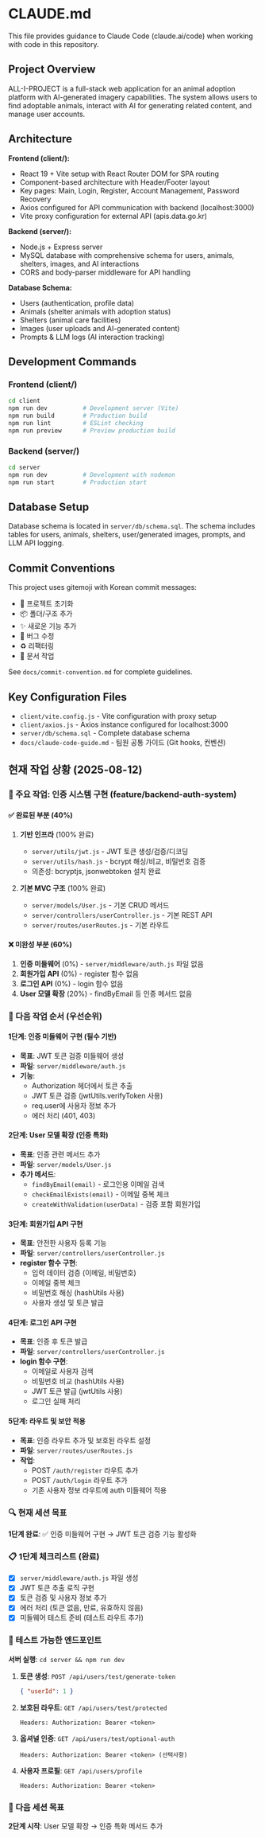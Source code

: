 # CLAUDE.md

This file provides guidance to Claude Code (claude.ai/code) when working with code in this repository.

## Project Overview

ALL-I-PROJECT is a full-stack web application for an animal adoption platform with AI-generated imagery capabilities. The system allows users to find adoptable animals, interact with AI for generating related content, and manage user accounts.

## Architecture

**Frontend (client/):**
- React 19 + Vite setup with React Router DOM for SPA routing
- Component-based architecture with Header/Footer layout
- Key pages: Main, Login, Register, Account Management, Password Recovery
- Axios configured for API communication with backend (localhost:3000)
- Vite proxy configuration for external API (apis.data.go.kr)

**Backend (server/):**
- Node.js + Express server
- MySQL database with comprehensive schema for users, animals, shelters, images, and AI interactions
- CORS and body-parser middleware for API handling

**Database Schema:**
- Users (authentication, profile data)
- Animals (shelter animals with adoption status)
- Shelters (animal care facilities)
- Images (user uploads and AI-generated content)
- Prompts & LLM logs (AI interaction tracking)

## Development Commands

### Frontend (client/)
```bash
cd client
npm run dev          # Development server (Vite)
npm run build        # Production build
npm run lint         # ESLint checking
npm run preview      # Preview production build
```

### Backend (server/)
```bash
cd server
npm run dev          # Development with nodemon
npm run start        # Production start
```

## Database Setup

Database schema is located in `server/db/schema.sql`. The schema includes tables for users, animals, shelters, user/generated images, prompts, and LLM API logging.

## Commit Conventions

This project uses gitemoji with Korean commit messages:
- 🎉 프로젝트 초기화
- 📦️ 폴더/구조 추가  
- ✨ 새로운 기능 추가
- 🐛 버그 수정
- ♻️ 리팩터링
- 📝 문서 작업

See `docs/commit-convention.md` for complete guidelines.

## Key Configuration Files

- `client/vite.config.js` - Vite configuration with proxy setup
- `client/axios.js` - Axios instance configured for localhost:3000
- `server/db/schema.sql` - Complete database schema
- `docs/claude-code-guide.md` - 팀원 공통 가이드 (Git hooks, 컨벤션)

## 현재 작업 상황 (2025-08-12)

### 🎯 주요 작업: 인증 시스템 구현 (feature/backend-auth-system)

#### ✅ 완료된 부분 (40%)
1. **기반 인프라** (100% 완료)
   - `server/utils/jwt.js` - JWT 토큰 생성/검증/디코딩
   - `server/utils/hash.js` - bcrypt 해싱/비교, 비밀번호 검증
   - 의존성: bcryptjs, jsonwebtoken 설치 완료

2. **기본 MVC 구조** (100% 완료)  
   - `server/models/User.js` - 기본 CRUD 메서드
   - `server/controllers/userController.js` - 기본 REST API
   - `server/routes/userRoutes.js` - 기본 라우트

#### ❌ 미완성 부분 (60%)
1. **인증 미들웨어** (0%) - `server/middleware/auth.js` 파일 없음
2. **회원가입 API** (0%) - register 함수 없음
3. **로그인 API** (0%) - login 함수 없음
4. **User 모델 확장** (20%) - findByEmail 등 인증 메서드 없음

### 🚀 다음 작업 순서 (우선순위)

#### 1단계: 인증 미들웨어 구현 (필수 기반)
- **목표**: JWT 토큰 검증 미들웨어 생성
- **파일**: `server/middleware/auth.js`
- **기능**: 
  - Authorization 헤더에서 토큰 추출
  - JWT 토큰 검증 (jwtUtils.verifyToken 사용)
  - req.user에 사용자 정보 추가
  - 에러 처리 (401, 403)

#### 2단계: User 모델 확장 (인증 특화)
- **목표**: 인증 관련 메서드 추가
- **파일**: `server/models/User.js`
- **추가 메서드**:
  - `findByEmail(email)` - 로그인용 이메일 검색
  - `checkEmailExists(email)` - 이메일 중복 체크
  - `createWithValidation(userData)` - 검증 포함 회원가입

#### 3단계: 회원가입 API 구현
- **목표**: 안전한 사용자 등록 기능
- **파일**: `server/controllers/userController.js`
- **register 함수 구현**:
  - 입력 데이터 검증 (이메일, 비밀번호)
  - 이메일 중복 체크
  - 비밀번호 해싱 (hashUtils 사용)
  - 사용자 생성 및 토큰 발급

#### 4단계: 로그인 API 구현  
- **목표**: 인증 후 토큰 발급
- **파일**: `server/controllers/userController.js`
- **login 함수 구현**:
  - 이메일로 사용자 검색
  - 비밀번호 비교 (hashUtils 사용)
  - JWT 토큰 발급 (jwtUtils 사용)
  - 로그인 실패 처리

#### 5단계: 라우트 및 보안 적용
- **목표**: 인증 라우트 추가 및 보호된 라우트 설정
- **파일**: `server/routes/userRoutes.js`
- **작업**:
  - POST `/auth/register` 라우트 추가
  - POST `/auth/login` 라우트 추가
  - 기존 사용자 정보 라우트에 auth 미들웨어 적용

### 🔍 현재 세션 목표
**1단계 완료**: ✅ 인증 미들웨어 구현 → JWT 토큰 검증 기능 활성화

### 📋 1단계 체크리스트 (완료)
- [x] `server/middleware/auth.js` 파일 생성
- [x] JWT 토큰 추출 로직 구현  
- [x] 토큰 검증 및 사용자 정보 추가
- [x] 에러 처리 (토큰 없음, 만료, 유효하지 않음)
- [x] 미들웨어 테스트 준비 (테스트 라우트 추가)

### 🧪 테스트 가능한 엔드포인트
**서버 실행**: `cd server && npm run dev`

1. **토큰 생성**: `POST /api/users/test/generate-token`
   ```json
   { "userId": 1 }
   ```

2. **보호된 라우트**: `GET /api/users/test/protected`
   ```
   Headers: Authorization: Bearer <token>
   ```

3. **옵셔널 인증**: `GET /api/users/test/optional-auth`
   ```
   Headers: Authorization: Bearer <token> (선택사항)
   ```

4. **사용자 프로필**: `GET /api/users/profile`
   ```
   Headers: Authorization: Bearer <token>
   ```

### 🎯 다음 세션 목표
**2단계 시작**: User 모델 확장 → 인증 특화 메서드 추가